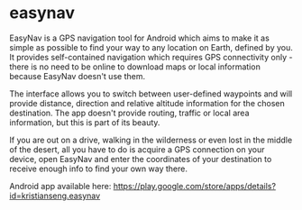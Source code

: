 # easynav
EasyNav is a GPS navigation tool for Android which aims to make it as simple as possible to find your way to any location on Earth, defined by you. It provides self-contained navigation which requires GPS connectivity only - there is no need to be online to download maps or local information because EasyNav doesn't use them.

The interface allows you to switch between user-defined waypoints and will provide distance, direction and relative altitude information for the chosen destination. The app doesn't provide routing, traffic or local area information, but this is part of its beauty.

If you are out on a drive, walking in the wilderness or even lost in the middle of the desert, all you have to do is acquire a GPS connection on your device, open EasyNav and enter the coordinates of your destination to receive enough info to find your own way there.

Android app available here: https://play.google.com/store/apps/details?id=kristianseng.easynav
